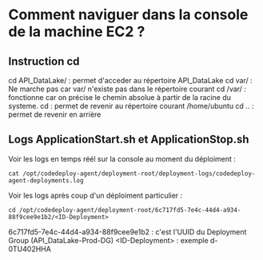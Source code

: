 # Comment naviguer dans la console de la machine EC2 ?

## Instruction cd

cd API_DataLake/ : permet d'acceder au répertoire API_DataLake
cd var/ : Ne marche pas car var/ n'existe pas dans le répertoire courant
cd /var/ : fonctionne car on précise le chemin absolue à partir de la racine du systeme.
cd : permet de revenir au répertoire courant /home/ubuntu
cd .. : permet de revenir en arrière

## Logs ApplicationStart.sh et ApplicationStop.sh

Voir les logs en temps réél sur la console au moment du déploiment :

```shell
cat /opt/codedeploy-agent/deployment-root/deployment-logs/codedeploy-agent-deployments.log
```

Voir les logs après coup d'un déploiment particulier :

```shell
cd /opt/codedeploy-agent/deployment-root/6c717fd5-7e4c-44d4-a934-88f9cee9e1b2/<ID-Deployment>
```

6c717fd5-7e4c-44d4-a934-88f9cee9e1b2 : c'est l'UUID du Deployment Group (API_DataLake-Prod-DG)
\<ID-Deployment> : exemple d-0TU402HHA
